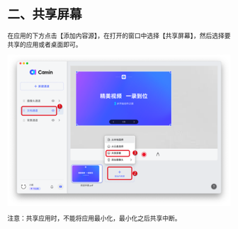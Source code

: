 # 二、共享屏幕

在应用的下方点击【添加内容源】，在打开的窗口中选择【共享屏幕】，然后选择要共享的应用或者桌面即可。

![camin功能介绍配图2-1](<../.gitbook/assets/4 (1).png>)

注意：共享应用时，不能将应用最小化，最小化之后共享中断。
